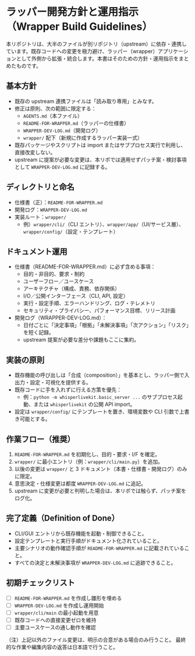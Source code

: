 # ラッパー開発方針と運用指示（Wrapper Build Guidelines）

本リポジトリは、大半のファイルが別リポジトリ（upstream）に依存・連携しています。既存コードへの変更を極力避け、ラッパー（wrapper）アプリケーションとして外側から拡張・統合します。本書はそのための方針・運用指示をまとめたものです。

## 基本方針
- 既存の upstream 連携ファイルは「読み取り専用」とみなす。
- 修正は原則、次の範囲に限定する：
  - `AGENTS.md`（本ファイル）
  - `README-FOR-WRAPPER.md`（ラッパーの仕様書）
  - `WRAPPER-DEV-LOG.md`（開発ログ）
  - `wrapper/` 配下（新規に作成するラッパー実装一式）
- 既存パッケージやスクリプトは import またはサブプロセス実行で利用し、直接改変しない。
- upstream に提案が必要な変更は、本リポでは適用せずパッチ案・検討事項として `WRAPPER-DEV-LOG.md` に記録する。

## ディレクトリと命名
- 仕様書（正）：`README-FOR-WRAPPER.md`
- 開発ログ：`WRAPPER-DEV-LOG.md`
- 実装ルート：`wrapper/`
  - 例）`wrapper/cli/`（CLI エントリ）、`wrapper/app/`（UI/サービス層）、`wrapper/config/`（設定・テンプレート）

## ドキュメント運用
- 仕様書（README-FOR-WRAPPER.md）に必ず含める事項：
  - 目的・非目的、要求・制約
  - ユーザーフロー／ユースケース
  - アーキテクチャ（構成、責務、依存関係）
  - I/O／公開インターフェース（CLI, API, 設定）
  - 実行・設定手順、エラーハンドリング、ログ・テレメトリ
  - セキュリティ・プライバシー、パフォーマンス目標、リリース計画
- 開発ログ（WRAPPER-DEV-LOG.md）：
  - 日付ごとに「決定事項」「根拠」「未解決事項」「次アクション」「リスク」を短く記録。
  - upstream 提案が必要な差分や課題もここに集約。

## 実装の原則
- 既存機能の呼び出しは「合成（composition）」を基本とし、ラッパー側で入出力・設定・可視化を提供する。
- 既存コードに手を入れずに行える方策を優先：
  - 例：`python -m whisperlivekit.basic_server ...` のサブプロセス起動、または `whisperlivekit` の公開 API import。
- 設定は `wrapper/config/` にテンプレートを置き、環境変数や CLI 引数で上書き可能とする。

## 作業フロー（推奨）
1. `README-FOR-WRAPPER.md` を初期化し、目的・要求・I/F を確定。
2. `wrapper/` に最小エントリ（例：`wrapper/cli/main.py`）を追加。
3. 以後の変更は `wrapper/` と 3 ドキュメント（本書・仕様書・開発ログ）のみに限定。
4. 意思決定・仕様変更は都度 `WRAPPER-DEV-LOG.md` に追記。
5. upstream に変更が必要と判明した場合は、本リポでは触らず、パッチ案をログ化。

## 完了定義（Definition of Done）
- CLI/GUI エントリから既存機能を起動・制御できること。
- 設定テンプレートと実行手順がドキュメント化されていること。
- 主要シナリオの動作確認手順が `README-FOR-WRAPPER.md` に記載されていること。
- すべての決定と未解決事項が `WRAPPER-DEV-LOG.md` に追跡できること。

## 初期チェックリスト
- [ ] `README-FOR-WRAPPER.md` を作成し雛形を埋める
- [ ] `WRAPPER-DEV-LOG.md` を作成し運用開始
- [ ] `wrapper/cli/main` の最小起動を用意
- [ ] 既存コードへの直接変更ゼロを維持
- [ ] 主要ユースケースの通し動作を確認

（注）上記以外のファイル変更は、明示の合意がある場合のみ行うこと。
最終的な作業や編集内容の返答は日本語で行うこと。
